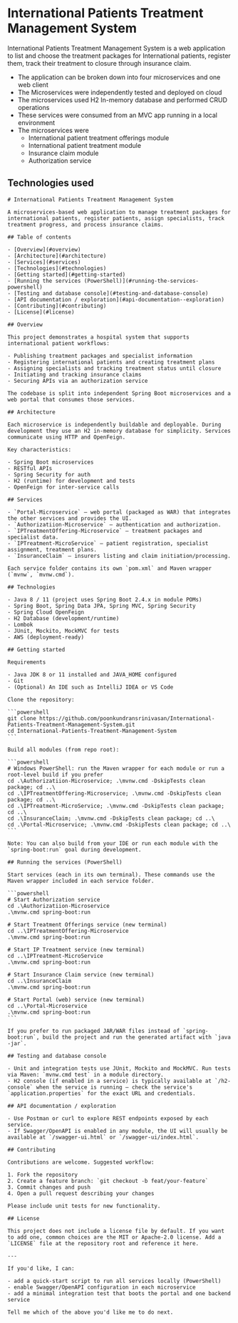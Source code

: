 # International Patients Treatment Management System

International Patients Treatment Management System is a web application to list and choose the treatment packages for International patients, register them, track their treatment to closure through insurance claim.


* The application can be broken down into four microservices and one web client
* The Microservices were independently tested and deployed on cloud
* The microservices used H2 In-memory database and performed CRUD operations
* These services were consumed from an MVC app running in a local environment
* The microservices were 
    * International patient treatment offerings module
    * International patient treatment module
    * Insurance claim module
    * Authorization service

## Technologies used

    # International Patients Treatment Management System

    A microservices-based web application to manage treatment packages for international patients, register patients, assign specialists, track treatment progress, and process insurance claims.

    ## Table of contents

    - [Overview](#overview)
    - [Architecture](#architecture)
    - [Services](#services)
    - [Technologies](#technologies)
    - [Getting started](#getting-started)
    - [Running the services (PowerShell)](#running-the-services-powershell)
    - [Testing and database console](#testing-and-database-console)
    - [API documentation / exploration](#api-documentation--exploration)
    - [Contributing](#contributing)
    - [License](#license)

    ## Overview

    This project demonstrates a hospital system that supports international patient workflows:

    - Publishing treatment packages and specialist information
    - Registering international patients and creating treatment plans
    - Assigning specialists and tracking treatment status until closure
    - Initiating and tracking insurance claims
    - Securing APIs via an authorization service

    The codebase is split into independent Spring Boot microservices and a web portal that consumes those services.

    ## Architecture

    Each microservice is independently buildable and deployable. During development they use an H2 in-memory database for simplicity. Services communicate using HTTP and OpenFeign.

    Key characteristics:

    - Spring Boot microservices
    - RESTful APIs
    - Spring Security for auth
    - H2 (runtime) for development and tests
    - OpenFeign for inter-service calls

    ## Services

    - `Portal-Microservice` — web portal (packaged as WAR) that integrates the other services and provides the UI.
    - `Authorizatiion-Microservice` — authentication and authorization.
    - `IPTreatmentOffering-Microservice` — treatment packages and specialist data.
    - `IPTreatment-MicroService` — patient registration, specialist assignment, treatment plans.
    - `InsuranceClaim` — insurers listing and claim initiation/processing.

    Each service folder contains its own `pom.xml` and Maven wrapper (`mvnw`, `mvnw.cmd`).

    ## Technologies

    - Java 8 / 11 (project uses Spring Boot 2.4.x in module POMs)
    - Spring Boot, Spring Data JPA, Spring MVC, Spring Security
    - Spring Cloud OpenFeign
    - H2 Database (development/runtime)
    - Lombok
    - JUnit, Mockito, MockMVC for tests
    - AWS (deployment-ready)

    ## Getting started

    Requirements

    - Java JDK 8 or 11 installed and JAVA_HOME configured
    - Git
    - (Optional) An IDE such as IntelliJ IDEA or VS Code

    Clone the repository:

    ```powershell
    git clone https://github.com/poonkundransrinivasan/International-Patients-Treatment-Management-System.git
    cd International-Patients-Treatment-Management-System
    ```

    Build all modules (from repo root):

    ```powershell
    # Windows PowerShell: run the Maven wrapper for each module or run a root-level build if you prefer
    cd .\Authorizatiion-Microservice; .\mvnw.cmd -DskipTests clean package; cd ..\
    cd .\IPTreatmentOffering-Microservice; .\mvnw.cmd -DskipTests clean package; cd ..\
    cd .\IPTreatment-MicroService; .\mvnw.cmd -DskipTests clean package; cd ..\
    cd .\InsuranceClaim; .\mvnw.cmd -DskipTests clean package; cd ..\
    cd .\Portal-Microservice; .\mvnw.cmd -DskipTests clean package; cd ..\
    ```

    Note: You can also build from your IDE or run each module with the `spring-boot:run` goal during development.

    ## Running the services (PowerShell)

    Start services (each in its own terminal). These commands use the Maven wrapper included in each service folder.

    ```powershell
    # Start Authorization service
    cd .\Authorizatiion-Microservice
    .\mvnw.cmd spring-boot:run

    # Start Treatment Offerings service (new terminal)
    cd ..\IPTreatmentOffering-Microservice
    .\mvnw.cmd spring-boot:run

    # Start IP Treatment service (new terminal)
    cd ..\IPTreatment-MicroService
    .\mvnw.cmd spring-boot:run

    # Start Insurance Claim service (new terminal)
    cd ..\InsuranceClaim
    .\mvnw.cmd spring-boot:run

    # Start Portal (web) service (new terminal)
    cd ..\Portal-Microservice
    .\mvnw.cmd spring-boot:run
    ```

    If you prefer to run packaged JAR/WAR files instead of `spring-boot:run`, build the project and run the generated artifact with `java -jar`.

    ## Testing and database console

    - Unit and integration tests use JUnit, Mockito and MockMVC. Run tests via Maven: `mvnw.cmd test` in a module directory.
    - H2 console (if enabled in a service) is typically available at `/h2-console` when the service is running — check the service's `application.properties` for the exact URL and credentials.

    ## API documentation / exploration

    - Use Postman or curl to explore REST endpoints exposed by each service.
    - If Swagger/OpenAPI is enabled in any module, the UI will usually be available at `/swagger-ui.html` or `/swagger-ui/index.html`.

    ## Contributing

    Contributions are welcome. Suggested workflow:

    1. Fork the repository
    2. Create a feature branch: `git checkout -b feat/your-feature`
    3. Commit changes and push
    4. Open a pull request describing your changes

    Please include unit tests for new functionality.

    ## License

    This project does not include a license file by default. If you want to add one, common choices are the MIT or Apache-2.0 license. Add a `LICENSE` file at the repository root and reference it here.

    ---

    If you'd like, I can:

    - add a quick-start script to run all services locally (PowerShell)
    - enable Swagger/OpenAPI configuration in each microservice
    - add a minimal integration test that boots the portal and one backend service

    Tell me which of the above you'd like me to do next.
